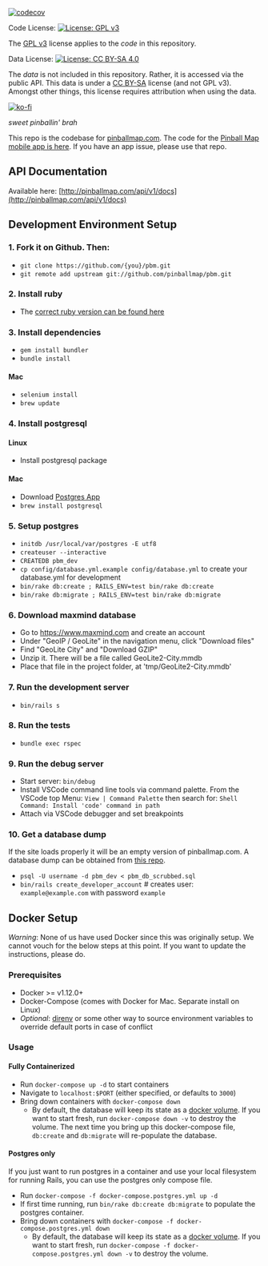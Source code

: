 [![codecov](https://codecov.io/gh/pinballmap/pbm/branch/master/graph/badge.svg?token=Kgt4ffi0RK)](https://codecov.io/gh/pinballmap/pbm)

Code License: [![License: GPL v3](https://img.shields.io/badge/License-GPLv3-blue.svg)](https://www.gnu.org/licenses/gpl-3.0)

The [GPL v3](LICENSE) license applies to the _code_ in this repository.

Data License: [![License: CC BY-SA 4.0](https://img.shields.io/badge/License-CC_BY--SA_4.0-lightgrey.svg)](https://creativecommons.org/licenses/by-sa/4.0/)

The _data_ is not included in this repository. Rather, it is accessed via the public API. This data is under a [CC BY-SA](LICENSE-CC-BY-SA) license (and not GPL v3). Amongst other things, this license requires attribution when using the data.

[![ko-fi](https://ko-fi.com/img/githubbutton_sm.svg)](https://ko-fi.com/P5P411XZAM)


*sweet pinballin' brah*

This repo is the codebase for [pinballmap.com](https://pinballmap.com). The code for the [Pinball Map mobile app is here](https://github.com/pinballmap/pbm-react). If you have an app issue, please use that repo.

## API Documentation

Available here: [http://pinballmap.com/api/v1/docs](http://pinballmap.com/api/v1/docs)

## Development Environment Setup

### 1. Fork it on Github. Then:
* `git clone https://github.com/{you}/pbm.git`
* `git remote add upstream git://github.com/pinballmap/pbm.git`

### 2. Install ruby

* The [correct ruby version can be found here](https://github.com/pinballmap/pbm/blob/master/.ruby-version)

### 3. Install dependencies
* `gem install bundler`
* `bundle install`

#### Mac

* `selenium install`
* `brew update`

### 4. Install postgresql

#### Linux

* Install postgresql package

#### Mac

* Download [Postgres App](http://postgresapp.com/)
* `brew install postgresql`

### 5. Setup postgres

* `initdb /usr/local/var/postgres -E utf8`
* `createuser --interactive`
* `CREATEDB pbm_dev`
* `cp config/database.yml.example config/database.yml` to create your database.yml for development
* `bin/rake db:create ; RAILS_ENV=test bin/rake db:create`
* `bin/rake db:migrate ; RAILS_ENV=test bin/rake db:migrate`

### 6. Download maxmind database
* Go to https://www.maxmind.com and create an account 
* Under "GeoIP / GeoLite" in the navigation menu, click "Download files"
* Find "GeoLite City" and "Download GZIP"
* Unzip it. There will be a file called GeoLite2-City.mmdb
* Place that file in the project folder, at 'tmp/GeoLite2-City.mmdb'

### 7. Run the development server
* `bin/rails s`

### 8. Run the tests
* `bundle exec rspec`

### 9. Run the debug server
* Start server: `bin/debug`
* Install VSCode command line tools via command palette. From the VSCode top Menu: `View | Command Palette` then search for: `Shell Command: Install 'code' command in path`
* Attach via VSCode debugger and set breakpoints

### 10. Get a database dump

If the site loads properly it will be an empty version of pinballmap.com. A database dump can be obtained from [this repo](https://github.com/pinballmap/pbm-db-dump).

* `psql -U username -d pbm_dev < pbm_db_scrubbed.sql`
* `bin/rails create_developer_account` # creates user: `example@example.com` with password `example`


## Docker Setup

_Warning_: None of us have used Docker since this was originally setup. We cannot vouch for the below steps at this point. If you want to update the instructions, please do.

### Prerequisites
* Docker >= v1.12.0+
* Docker-Compose (comes with Docker for Mac. Separate install on Linux)
* _Optional_: [direnv](http://direnv.net/) or some other way to source environment variables to override default ports in case of conflict

### Usage
#### Fully Containerized
* Run `docker-compose up -d` to start containers
* Navigate to `localhost:$PORT` (either specified, or defaults to `3000`)
* Bring down containers with `docker-compose down`
  * By default, the database will keep its state as a [docker volume](https://docs.docker.com/storage/volumes/). If you want to start fresh, run `docker-compose down -v` to destroy the volume. The next time you bring up this docker-compose file, `db:create` and `db:migrate` will re-populate the database.

#### Postgres only
If you just want to run postgres in a container and use your local filesystem for running Rails, you can use the postgres only compose file.
* Run `docker-compose -f docker-compose.postgres.yml up -d`
* If first time running, run `bin/rake db:create db:migrate` to populate the postgres container.
* Bring down containers with `docker-compose -f docker-compose.postgres.yml down`
  * By default, the database will keep its state as a [docker volume](https://docs.docker.com/storage/volumes/). If you want to start fresh, run `docker-compose -f docker-compose.postgres.yml down -v` to destroy the volume.
